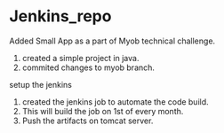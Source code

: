 # Jenkins_repo
Added Small App as a part of  Myob technical challenge.
1. created a simple project in java.
2. commited changes to myob branch.


setup the jenkins 
1. created the jenkins job to automate the code build.
2. This will build the job on 1st of every month.
3. Push the artifacts on tomcat server.

